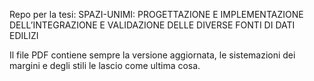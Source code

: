 Repo per la tesi: 
SPAZI-UNIMI: PROGETTAZIONE E IMPLEMENTAZIONE DELL’INTEGRAZIONE E VALIDAZIONE DELLE DIVERSE FONTI DI DATI EDILIZI

Il file PDF contiene sempre la versione aggiornata, le sistemazioni dei margini e degli stili le lascio come ultima cosa. 
